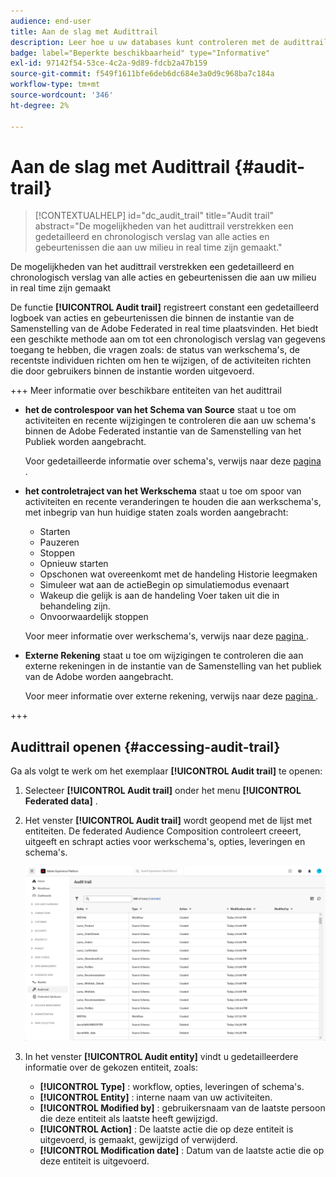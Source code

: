 ```yaml
---
audience: end-user
title: Aan de slag met Audittrail
description: Leer hoe u uw databases kunt controleren met de audittrail
badge: label="Beperkte beschikbaarheid" type="Informative"
exl-id: 97142f54-53ce-4c2a-9d89-fdcb2a47b159
source-git-commit: f549f1611bfe6deb6dc684e3a0d9c968ba7c184a
workflow-type: tm+mt
source-wordcount: '346'
ht-degree: 2%

---
```


# Aan de slag met Audittrail {#audit-trail}

>[!CONTEXTUALHELP]
>id="dc_audit_trail"
>title="Audit trail"
>abstract="De mogelijkheden van het audittrail verstrekken een gedetailleerd en chronologisch verslag van alle acties en gebeurtenissen die aan uw milieu in real time zijn gemaakt."

De mogelijkheden van het audittrail verstrekken een gedetailleerd en chronologisch verslag van alle acties en gebeurtenissen die aan uw milieu in real time zijn gemaakt

De functie **[!UICONTROL Audit trail]** registreert constant een gedetailleerd logboek van acties en gebeurtenissen die binnen de instantie van de Samenstelling van de Adobe Federated in real time plaatsvinden. Het biedt een geschikte methode aan om tot een chronologisch verslag van gegevens toegang te hebben, die vragen zoals: de status van werkschema&#39;s, de recentste individuen richten om hen te wijzigen, of de activiteiten richten die door gebruikers binnen de instantie worden uitgevoerd.

+++ Meer informatie over beschikbare entiteiten van het audittrail

* **het de controlespoor van het Schema van Source** staat u toe om activiteiten en recente wijzigingen te controleren die aan uw schema&#39;s binnen de Adobe Federated instantie van de Samenstelling van het Publiek worden aangebracht.

  Voor gedetailleerde informatie over schema&#39;s, verwijs naar deze [ pagina ](../customer/schemas.md).

* **het controletraject van het Werkschema** staat u toe om spoor van activiteiten en recente veranderingen te houden die aan werkschema&#39;s, met inbegrip van hun huidige staten zoals worden aangebracht:

   * Starten
   * Pauzeren
   * Stoppen
   * Opnieuw starten
   * Opschonen wat overeenkomt met de handeling Historie leegmaken
   * Simuleer wat aan de actieBegin op simulatiemodus evenaart
   * Wakeup die gelijk is aan de handeling Voer taken uit die in behandeling zijn.
   * Onvoorwaardelijk stoppen

  Voor meer informatie over werkschema&#39;s, verwijs naar deze [ pagina ](../compositions/gs-compositions.md).

* **Externe Rekening** staat u toe om wijzigingen te controleren die aan externe rekeningen in de instantie van de Samenstelling van het publiek van de Adobe worden aangebracht.

  Voor meer informatie over externe rekening, verwijs naar deze [ pagina ](../connections/federated-db.md).

+++

## Audittrail openen {#accessing-audit-trail}

Ga als volgt te werk om het exemplaar **[!UICONTROL Audit trail]** te openen:

1. Selecteer **[!UICONTROL Audit trail]** onder het menu **[!UICONTROL Federated data]** .

1. Het venster **[!UICONTROL Audit trail]** wordt geopend met de lijst met entiteiten. De federated Audience Composition controleert creeert, uitgeeft en schrapt acties voor werkschema&#39;s, opties, leveringen en schema&#39;s.

   ![](assets/audit_trail.png)

1. In het venster **[!UICONTROL Audit entity]** vindt u gedetailleerdere informatie over de gekozen entiteit, zoals:

   * **[!UICONTROL Type]** : workflow, opties, leveringen of schema&#39;s.
   * **[!UICONTROL Entity]** : interne naam van uw activiteiten.
   * **[!UICONTROL Modified by]** : gebruikersnaam van de laatste persoon die deze entiteit als laatste heeft gewijzigd.
   * **[!UICONTROL Action]** : De laatste actie die op deze entiteit is uitgevoerd, is gemaakt, gewijzigd of verwijderd.
   * **[!UICONTROL Modification date]** : Datum van de laatste actie die op deze entiteit is uitgevoerd.
